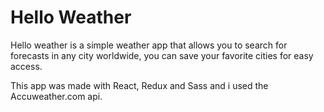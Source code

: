 # Hello Weather

Hello weather is a simple weather app that allows you to search for forecasts in any city worldwide, you can save your favorite cities for easy access.

This app was made with React, Redux and Sass and i used the Accuweather.com api.
